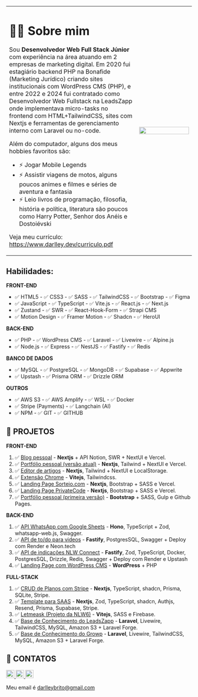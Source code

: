 <table style="width: 100%;">
    <tr>
        <td style="width: 70%;">
            <h1>👩‍💻 Sobre mim</h1>
            <p>Sou <strong>Desenvolvedor Web Full Stack Júnior</strong> com experiência na área atuando em 2 empresas de marketing digital. Em 2020 fui estagiário backend PHP na Bonafide (Marketing Jurídico) criando sites institucionais com WordPress CMS (PHP), e entre 2022 e 2024 fui contratado como Desenvolvedor Web Fullstack na LeadsZapp onde implementava micro-tasks no frontend com HTML+TailwindCSS, sites com Nextjs e ferramentas de gerenciamento interno com Laravel ou no-code.</p>
            <p>Além do computador, alguns dos meus hobbies favoritos são:</p>
            <ul>
                <li>⚡ Jogar Mobile Legends</li>
                <li>⚡ Assistir viagens de motos, alguns poucos animes e filmes e séries de aventura e fantasia</li>
                <li>⚡ Leio livros de programação, filosofia, história e política, literatura são poucos como Harry Potter, Senhor dos Anéis e Dostoiévski</li>
            </ul>
            <p>Veja meu currículo: <a href="https://www.darlley.dev/curriculo.pdf">https://www.darlley.dev/curriculo.pdf</a></p>
        </td>
        <td style="width: 30%; background-size: cover;">
            <img src="https://github.com/user-attachments/assets/89412798-32b3-4864-abb9-31e11a6ccb83" style="width: 100%;" />
        </td>
    </tr>
</table>


## Habilidades:

**FRONT-END**

- ✅ HTML5 - ✅ CSS3 - ✅ SASS - ✅ TailwindCSS - ✅ Bootstrap - ✅ Figma
- ✅ JavaScript - ✅ TypeScript - ✅ Vite.js - ✅ React.js - ✅ Next.js
- ✅ Zustand - ✅ SWR - ✅ React-Hook-Form - ✅ Strapi CMS
- ✅ Motion Design - ✅ Framer Motion - ✅ Shadcn - ✅ HeroUI

**BACK-END**

- ✅ PHP - ✅ WordPress CMS - ✅ Laravel - ✅ Livewire - ✅ Alpine.js
- ✅ Node.js - ✅ Express - ✅ NestJS - ✅ Fastify - ✅ Redis

**BANCO DE DADOS**

- ✅ MySQL - ✅ PostgreSQL - ✅ MongoDB - ✅ Supabase - ✅ Appwrite
- ✅ Upstash - ✅ Prisma ORM - ✅ Drizzle ORM

**OUTROS**

- ✅ AWS S3 - ✅ AWS Amplify - ✅ WSL - ✅ Docker
- ✅ Stripe (Payments) - ✅ Langchain (AI)
- ✅ NPM - ✅ GIT - ✅ GITHUB

## 🎉 PROJETOS 

**FRONT-END**

1. ✅ [Blog pessoal](https://www.darlley.dev/blog) - **Nextjs** + API Notion, SWR + NextUI e Vercel.
1. ✅ [Portfólio pessoal (versão atual)](https://darlley.dev/) - **Nextjs**, Tailwind + NextUI e Vercel.
1. ✅ [Editor de artigos](https://github.com/Darlley/editor) - **Nextjs**, Tailwind + NextUI e LocalStorage.
1. ✅ [Extensão Chrome](https://github.com/Darlley/vite-chrome-ext) - **Vitejs**, Tailwindcss.
1. ✅ [Landing Page Sorteio.com](https://sorteio-woad.vercel.app/) - **Nextjs**, Bootstrap + SASS e Vercel.
1. ✅ [Landing Page PrivateCode](https://privatecode.vercel.app/) - **Nextjs**, Bootstrap + SASS e Vercel.
1. ✅ [Portfólio pessoal (primeira versão)](https://darlley.github.io/) - **Bootstrap** + SASS, Gulp e Github Pages.

**BACK-END**

1. ✅ [API WhatsApp com Google Sheets](https://github.com/Darlley/hono-whatsapp-api) - **Hono**, TypeScript + Zod, whatsapp-web.js, Swagger.
1. ✅ [API de to/do para videos](https://github.com/Darlley/rseat-node-do-zero) - **Fastify**, PostgresSQL, Swagger + Deploy com Render e Neon.tech
1. ✅ [API de indicações NLW Connect](https://github.com/Darlley/nlw-connect-nodejs) - **Fastify**, Zod, TypeScript, Docker, PostgresSQL, Drizzle, Redis, Swagger + Deploy com Render e Upstash
1. ✅ [Landing Page com WordPress CMS](https://chacaracarazinho.com.br/) - **WordPress** + PHP

**FULL-STACK**

1. ✅ [CRUD de Planos com Stripe](https://github.com/Darlley/stripe-plans-crud) - **Nextjs**, TypeScript, shadcn, Prisma, SQLite, Stripe.
1. ✅ [Template para SAAS](https://saas-admin-website.vercel.app/) - **Nextjs**, Zod, TypeScript, shadcn, Authjs, Resend, Prisma, Supabase, Stripe.
1. ✅ [Letmeask (Projeto da NLW6)](https://letmeask-c49ed.web.app/) - **Vitejs**, SASS e Firebase.
1. ✅ [Base de Conhecimento do LeadsZapp](https://knowledge.leadszapp.com/) - **Laravel**, Livewire, TailwindCSS, MySQL, Amazon S3 + Laravel Forge.
1. ✅ [Base de Conhecimento do Growp](https://knowledge.growp.app/) - **Laravel**, Livewire, TailwindCSS, MySQL, Amazon S3 + Laravel Forge.

## 📲 CONTATOS

<a href="https://www.linkedin.com/in/darlleybrito/" target="_blank">
    <img src="https://img.shields.io/static/v1?message=LinkedIn&logo=linkedin&label=&color=0077B5&logoColor=white&labelColor=&style=for-the-badge" height="22" alt="linkedin logo"  />
  </a>
  <a href="https://twitter.com/darlley_brito" target="_blank">
    <img src="https://img.shields.io/static/v1?message=Twitter&logo=twitter&label=&color=1DA1F2&logoColor=white&labelColor=&style=for-the-badge" height="22" alt="twitter logo"  />
  </a>
  <a href="https://www.instagram.com/darlleybbf/" target="_blank">
    <img src="https://img.shields.io/static/v1?message=Instagram&logo=instagram&label=&color=E4405F&logoColor=white&labelColor=&style=for-the-badge" height="22" alt="instagram logo"  />
  </a>

Meu email é darlleybrito@gmail.com
